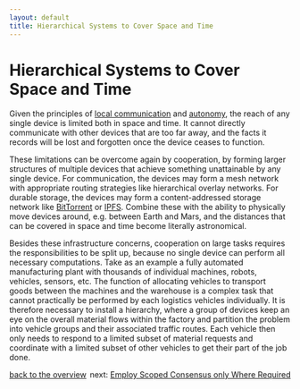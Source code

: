 ```yaml
---
layout: default
title: Hierarchical Systems to Cover Space and Time
---
```


# Hierarchical Systems to Cover Space and Time

Given the principles of [local communication](communicate-locally.html) and [autonomy](autonomy.html), the reach of any single device is limited both in space and time.
It cannot directly communicate with other devices that are too far away, and the facts it records will be lost and forgotten once the device ceases to function.

These limitations can be overcome again by cooperation, by forming larger structures of multiple devices that achieve something unattainable by any single device.
For communication, the devices may form a mesh network with appropriate routing strategies like hierarchical overlay networks.
For durable storage, the devices may form a content-addressed storage network like [BitTorrent](https://en.wikipedia.org/wiki/BitTorrent) or [IPFS](https://en.wikipedia.org/wiki/InterPlanetary_File_System).
Combine these with the ability to physically move devices around, e.g. between Earth and Mars, and the distances that can be covered in space and time become literally astronomical.

Besides these infrastructure concerns, cooperation on large tasks requires the responsibilities to be split up, because no single device can perform all necessary computations.
Take as an example a fully automated manufacturing plant with thousands of individual machines, robots, vehicles, sensors, etc.
The function of allocating vehicles to transport goods between the machines and the warehouse is a complex task that cannot practically be performed by each logistics vehicles individually.
It is therefore necessary to install a hierarchy, where a group of devices keep an eye on the overall material flows within the factory and partition the problem into vehicle groups and their associated traffic routes.
Each vehicle then only needs to respond to a limited subset of material requests and coordinate with a limited subset of other vehicles to get their part of the job done.

<div style="float:right">next: <a href="scoped-consensus.html">Employ Scoped Consensus only Where Required</a></div>
<div style="float:left"><a href="/#local-first-cooperation-principles">back to the overview</a></div>
<div style="clear:both">
